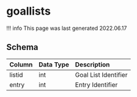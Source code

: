 # goallists

!!! info
	This page was last generated 2022.06.17

## Schema

| Column | Data Type | Description |
| :--- | :--- | :--- |
| listid | int | Goal List Identifier |
| entry | int | Entry Identifier |

